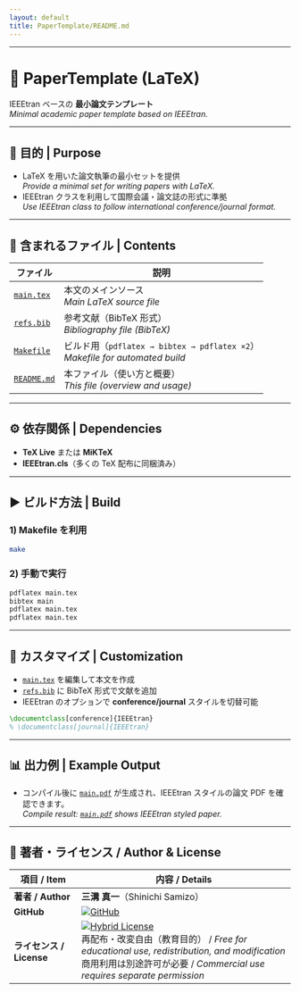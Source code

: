 ```yaml
---
layout: default
title: PaperTemplate/README.md
---
```


---

# 📄 PaperTemplate (LaTeX)

IEEEtran ベースの **最小論文テンプレート**  
*Minimal academic paper template based on IEEEtran.*

---

## 🎯 目的 | Purpose
- LaTeX を用いた論文執筆の最小セットを提供  
  *Provide a minimal set for writing papers with LaTeX.*  
- IEEEtran クラスを利用して国際会議・論文誌の形式に準拠  
  *Use IEEEtran class to follow international conference/journal format.*  

---

## 📂 含まれるファイル | Contents

| ファイル | 説明 |
|---|---|
| [`main.tex`](./main.tex)   | 本文のメインソース<br>*Main LaTeX source file* |
| [`refs.bib`](./refs.bib)   | 参考文献（BibTeX 形式）<br>*Bibliography file (BibTeX)* |
| [`Makefile`](./Makefile)   | ビルド用（`pdflatex → bibtex → pdflatex ×2`）<br>*Makefile for automated build* |
| [`README.md`](./README.md) | 本ファイル（使い方と概要）<br>*This file (overview and usage)* |

---

## ⚙️ 依存関係 | Dependencies
- **TeX Live** または **MiKTeX**  
- **IEEEtran.cls**（多くの TeX 配布に同梱済み）

---

## ▶️ ビルド方法 | Build

### 1) Makefile を利用
```bash
make
```

### 2) 手動で実行
```bash
pdflatex main.tex
bibtex main
pdflatex main.tex
pdflatex main.tex
```

---

## 📝 カスタマイズ | Customization
- [`main.tex`](./main.tex) を編集して本文を作成  
- [`refs.bib`](./refs.bib) に BibTeX 形式で文献を追加  
- IEEEtran のオプションで **conference/journal** スタイルを切替可能  

```latex
\documentclass[conference]{IEEEtran}
% \documentclass[journal]{IEEEtran}
```

---

## 📊 出力例 | Example Output
- コンパイル後に [`main.pdf`](./main.pdf) が生成され、IEEEtran スタイルの論文 PDF を確認できます。  
  *Compile result: [`main.pdf`](./main.pdf) shows IEEEtran styled paper.*

---

## 👤 **著者・ライセンス / Author & License**

| **項目 / Item** | **内容 / Details** |
|-----------------|--------------------|
| **著者 / Author** | **三溝 真一**（Shinichi Samizo） |
| **GitHub** | [![GitHub](https://img.shields.io/badge/GitHub-Samizo--AITL-blue?style=for-the-badge&logo=github)](https://github.com/Samizo-AITL) |
| **ライセンス / License** | [![Hybrid License](https://img.shields.io/badge/license-Hybrid-blueviolet?style=for-the-badge)](../#-ライセンス--license) <br> 再配布・改変自由（教育目的） / *Free for educational use, redistribution, and modification* <br> 商用利用は別途許可が必要 / *Commercial use requires separate permission* |

